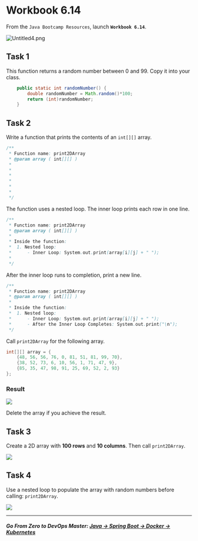# Workbook 6.14

From the `Java Bootcamp Resources`, launch **`Workbook 6.14`**.

![Untitled4.png](https://img-c.udemycdn.com/redactor/raw/article_lecture/2025-01-04_01-35-39-fd330312cb254a1b0b0aff588869c6c4.png)

## Task 1

This function returns a random number between 0 and 99. Copy it into your class.

```java
    public static int randomNumber() {
        double randomNumber = Math.random()*100;
        return (int)randomNumber;
    }
```

## Task 2

Write a function that prints the contents of an `int[][]` array.

```java
/**
 * Function name: print2DArray
 * @param array ( int[][] )
 *
 * 
 * 
 *       
 *      
 *      
 */
```
The function uses a nested loop. The inner loop prints each row in one line.

```java
/**
 * Function name: print2DArray
 * @param array ( int[][] )
 *
 * Inside the function:
 *  1. Nested loop:
 *      - Inner Loop: System.out.print(array[i][j] + " ");
 *      
 */
```

After the inner loop runs to completion, print a new line. 
```java
/**
 * Function name: print2DArray
 * @param array ( int[][] )
 *
 * Inside the function:
 *  1. Nested loop:
 *      - Inner Loop: System.out.print(array[i][j] + " ");
 *      - After the Inner Loop Completes: System.out.print("\n");
 */
```

Call `print2DArray` for the following array.
```java
int[][] array = {
    {48, 56, 56, 76, 0, 81, 51, 81, 99, 70},
    {38, 52, 73, 6, 10, 56, 1, 71, 47, 9},
    {85, 35, 47, 98, 91, 25, 69, 52, 2, 93}
};
```
### Result
![](https://img-c.udemycdn.com/redactor/raw/article_lecture/2025-01-04_01-35-39-4eca2efa184ed5509c90162700433358.png)

Delete the array if you achieve the result.

## Task 3

Create a 2D array with **100 rows** and **10 columns**. Then call `print2DArray`.

![](https://img-c.udemycdn.com/redactor/raw/article_lecture/2025-01-04_01-35-39-ab87deb721255fa2261338f101575bb7.png)

## Task 4

Use a nested loop to populate the array with random numbers before calling: `print2DArray`.

![](https://img-c.udemycdn.com/redactor/raw/article_lecture/2025-01-04_01-35-39-bb25f9c1e3bb01a55385fa702a01f45b.png)

----------
##### **Go From Zero to DevOps Master**: *[Java → Spring Boot → Docker → Kubernetes](https://rslim087a.github.io/zero-devops-roadmap/)*
